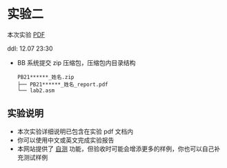 # 实验二

本次实验 [PDF](/pdf/lab2.pdf)

ddl: 12.07 23:30

- BB 系统提交 zip 压缩包，压缩包内目录结构
  ```
  PB21******_姓名.zip
  ├── PB21******_姓名_report.pdf
  └── lab2.asm
  ```

## 实验说明

- 本次实验详细说明已包含在实验 pdf 文档内
- 你可以使用中文或英文完成实验报告
- 本网站提供了 [自测](/judge) 功能，但验收时可能会增添更多的样例，你也可以自己补充测试样例

